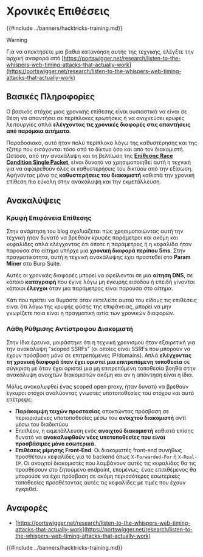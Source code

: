 # Χρονικές Επιθέσεις

{{#include ../banners/hacktricks-training.md}}

> [!WARNING]
> Για να αποκτήσετε μια βαθιά κατανόηση αυτής της τεχνικής, ελέγξτε την αρχική αναφορά από [https://portswigger.net/research/listen-to-the-whispers-web-timing-attacks-that-actually-work](https://portswigger.net/research/listen-to-the-whispers-web-timing-attacks-that-actually-work)

## Βασικές Πληροφορίες

Ο βασικός στόχος μιας χρονικής επίθεσης είναι ουσιαστικά να είναι σε θέση να απαντήσει σε περίπλοκες ερωτήσεις ή να ανιχνεύσει κρυφές λειτουργίες απλά **ελέγχοντας τις χρονικές διαφορές στις απαντήσεις από παρόμοια αιτήματα**.

Παραδοσιακά, αυτό ήταν πολύ περίπλοκο λόγω της καθυστέρησης και της τζιτερ που εισάγονται τόσο από το δίκτυο όσο και από τον διακομιστή. Ωστόσο, από την ανακάλυψη και τη βελτίωση της [**Επίθεσης Race Condition Single Packet**](race-condition.md#http-2-single-packet-attack-vs.-http-1.1-last-byte-synchronization), είναι δυνατό να χρησιμοποιηθεί αυτή η τεχνική για να αφαιρεθούν όλες οι καθυστερήσεις του δικτύου από την εξίσωση.\
Αφήνοντας μόνο τις **καθυστερήσεις του διακομιστή** καθιστά την χρονική επίθεση πιο εύκολη στην ανακάλυψη και την εκμετάλλευση.

## Ανακαλύψεις

### Κρυφή Επιφάνεια Επίθεσης

Στην ανάρτηση του blog σχολιάζεται πώς χρησιμοποιώντας αυτή την τεχνική ήταν δυνατό να βρεθούν κρυφές παράμετροι και ακόμη και κεφαλίδες απλά ελέγχοντας ότι όποτε η παράμετρος ή η κεφαλίδα ήταν παρούσα στο αίτημα υπήρχε μια **χρονική διαφορά περίπου 5ms**. Στην πραγματικότητα, αυτή η τεχνική ανακάλυψης έχει προστεθεί στο **Param Miner** στο Burp Suite.

Αυτές οι χρονικές διαφορές μπορεί να οφείλονται σε μια **αίτηση DNS**, σε κάποιο **καταγραφή** που έγινε λόγω μη έγκυρης εισόδου ή επειδή γίνονται κάποιοι **έλεγχοι** όταν μια παράμετρος είναι παρούσα στο αίτημα.

Κάτι που πρέπει να θυμάστε όταν εκτελείτε αυτού του είδους τις επιθέσεις είναι ότι λόγω της κρυφής φύσης της επιφάνειας, μπορεί να μην γνωρίζετε ποια είναι η πραγματική αιτία των χρονικών διαφορών.

### Λάθη Ρύθμισης Αντίστροφου Διακομιστή

Στην ίδια έρευνα, μοιράστηκε ότι η τεχνική χρονισμού ήταν εξαιρετική για την ανακάλυψη "scoped SSRFs" (οι οποίες είναι SSRFs που μπορούν να έχουν πρόσβαση μόνο σε επιτρεπόμενες IP/domains). Απλά **ελέγχοντας τη χρονική διαφορά όταν έχει οριστεί μια επιτρεπόμενη τοποθεσία** σε σύγκριση με όταν έχει οριστεί μια μη επιτρεπόμενη τοποθεσία βοηθά στην ανακάλυψη ανοιχτών διακομιστών ακόμη και αν η απάντηση είναι η ίδια.

Μόλις ανακαλυφθεί ένας scoped open proxy, ήταν δυνατό να βρεθούν έγκυροι στόχοι αναλύοντας γνωστές υποτοποθεσίες του στόχου και αυτό επέτρεψε:

- **Παράκαμψη τειχών προστασίας** αποκτώντας πρόσβαση σε περιορισμένες υποτοποθεσίες μέσω του **ανοιχτού διακομιστή** αντί μέσω του διαδικτύου
- Επιπλέον, η εκμετάλλευση ενός **ανοιχτού διακομιστή** καθιστά επίσης δυνατό να **ανακαλυφθούν νέες υποτοποθεσίες που είναι προσβάσιμες μόνο εσωτερικά.**
- **Επιθέσεις μίμησης Front-End**: Οι διακομιστές front-end συνήθως προσθέτουν κεφαλίδες για το backend όπως `X-Forwarded-For` ή `X-Real-IP`. Οι ανοιχτοί διακομιστές που λαμβάνουν αυτές τις κεφαλίδες θα τις προσθέσουν στο ζητούμενο endpoint, επομένως, ένας επιτιθέμενος θα μπορούσε να έχει πρόσβαση σε ακόμη περισσότερες εσωτερικές τοποθεσίες προσθέτοντας αυτές τις κεφαλίδες με τιμές που έχουν εγκριθεί.

## Αναφορές

- [https://portswigger.net/research/listen-to-the-whispers-web-timing-attacks-that-actually-work](https://portswigger.net/research/listen-to-the-whispers-web-timing-attacks-that-actually-work)

{{#include ../banners/hacktricks-training.md}}
